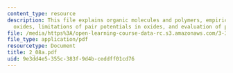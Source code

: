 ```yaml
---
content_type: resource
description: This file explains organic molecules and polymers, empirical models in
  oxides, limitations of pair potentials in oxides, and evaluation of potentials.
file: /media/https%3A/open-learning-course-data-rc.s3.amazonaws.com/3-320-atomistic-computer-modeling-of-materials-sma-5107-spring-2005/9e3dd4e5355c383f9d4bceddff01cd76_2_08a.pdf
file_type: application/pdf
resourcetype: Document
title: 2_08a.pdf
uid: 9e3dd4e5-355c-383f-9d4b-ceddff01cd76
---
```

